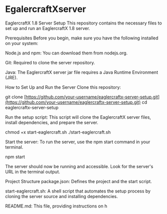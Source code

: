 # EgalercraftXserver
EaglercraftX 1.8 Server Setup
This repository contains the necessary files to set up and run an EaglercraftX 1.8 server.

Prerequisites
Before you begin, make sure you have the following installed on your system:

Node.js and npm: You can download them from nodejs.org.

Git: Required to clone the server repository.

Java: The EaglercraftX server jar file requires a Java Runtime Environment (JRE).

How to Set Up and Run the Server
Clone this repository:

git clone [https://github.com/your-username/eaglercraftx-server-setup.git](https://github.com/your-username/eaglercraftx-server-setup.git)
cd eaglercraftx-server-setup

Run the setup script:
This script will clone the EaglercraftX server files, install dependencies, and prepare the server.

chmod +x start-eaglercraft.sh
./start-eaglercraft.sh

Start the server:
To run the server, use the npm start command in your terminal.

npm start

The server should now be running and accessible. Look for the server's URL in the terminal output.

Project Structure
package.json: Defines the project and the start script.

start-eaglercraft.sh: A shell script that automates the setup process by cloning the server source and installing dependencies.

README.md: This file, providing instructions on h
